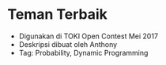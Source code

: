 # Teman Terbaik

- Digunakan di TOKI Open Contest Mei 2017
- Deskripsi dibuat oleh Anthony
- Tag: Probability, Dynamic Programming